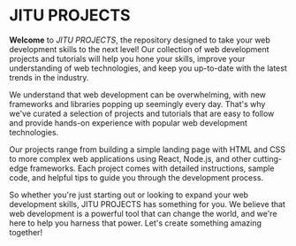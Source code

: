 # JITU PROJECTS

**Welcome** to *JITU PROJECTS*, the repository designed to take your web development skills to the next level! Our collection of web development projects and tutorials will help you hone your skills, improve your understanding of web technologies, and keep you up-to-date with the latest trends in the industry.

We understand that web development can be overwhelming, with new frameworks and libraries popping up seemingly every day. That's why we've curated a selection of projects and tutorials that are easy to follow and provide hands-on experience with popular web development technologies.

Our projects range from building a simple landing page with HTML and CSS to more complex web applications using React, Node.js, and other cutting-edge frameworks. Each project comes with detailed instructions, sample code, and helpful tips to guide you through the development process.

So whether you're just starting out or looking to expand your web development skills, JITU PROJECTS has something for you. We believe that web development is a powerful tool that can change the world, and we're here to help you harness that power. Let's create something amazing together!
